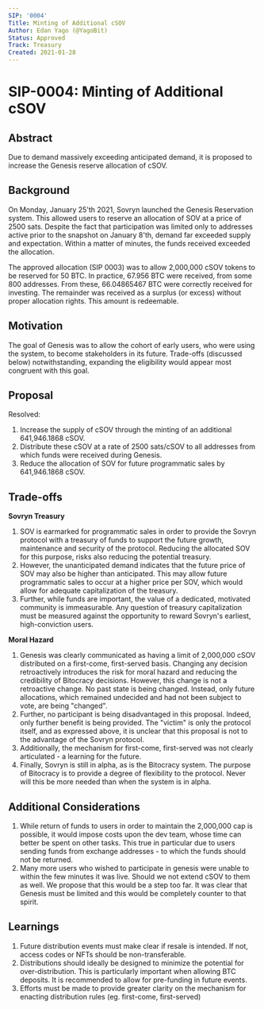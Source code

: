 ```yaml
---
SIP: '0004'
Title: Minting of Additional cSOV
Author: Edan Yago (@YagoBit)
Status: Approved
Track: Treasury
Created: 2021-01-28
---
```


# SIP-0004: Minting of Additional cSOV
 
## Abstract
Due to demand massively exceeding anticipated demand, it is proposed to increase the Genesis reserve allocation of cSOV.

## Background
On Monday, January 25'th 2021, Sovryn launched the Genesis Reservation system. This allowed users to reserve an allocation of SOV at a price of 2500 sats. Despite the fact that participation was limited only to addresses active prior to the snapshot on January 8'th, demand far exceeded supply and expectation. Within a matter of minutes, the funds received exceeded the allocation.
  
The approved allocation (SIP 0003) was to allow 2,000,000 cSOV tokens to be reserved for 50 BTC.
In practice, 67.956 BTC were received, from some 800 addresses. From these, 66.04865467 BTC were correctly received for investing. The remainder was received as a surplus (or excess) without proper allocation rights. This amount is redeemable.

## Motivation
The goal of Genesis was to allow the cohort of early users, who were using the system, to become stakeholders in its future. Trade-offs (discussed below) notwithstanding, expanding the eligibility would appear most congruent with this goal.

## Proposal
Resolved:
1.  Increase the supply of cSOV through the minting of an additional 641,946.1868 cSOV.   
2.  Distribute these cSOV at a rate of 2500 sats/cSOV to all addresses from which funds were received during Genesis.  
3.  Reduce the allocation of SOV for future programmatic sales by 641,946.1868 cSOV.
    
## Trade-offs
**Sovryn Treasury**
1.  SOV is earmarked for programmatic sales in order to provide the Sovryn protocol with a treasury of funds to support the future growth, maintenance and security of the protocol. Reducing the allocated SOV for this purpose, risks also reducing the potential treasury.   
2.  However, the unanticipated demand indicates that the future price of SOV may also be higher than anticipated. This may allow future programmatic sales to occur at a higher price per SOV, which would allow for adequate capitalization of the treasury.    
3.  Further, while funds are important, the value of a dedicated, motivated community is immeasurable. Any question of treasury capitalization must be measured against the opportunity to reward Sovryn's earliest, high-conviction users.

**Moral Hazard**
1.  Genesis was clearly communicated as having a limit of 2,000,000 cSOV distributed on a first-come, first-served basis. Changing any decision retroactively introduces the risk for moral hazard and reducing the credibility of Bitocracy decisions. However, this change is not a retroactive change. No past state is being changed. Instead, only future allocations, which remained undecided and had not been subject to vote, are being "changed".   
2.  Further, no participant is being disadvantaged in this proposal. Indeed, only further benefit is being provided. The "victim" is only the protocol itself, and as expressed above, it is unclear that this proposal is not to the advantage of the Sovryn protocol.  
3.  Additionally, the mechanism for first-come, first-served was not clearly articulated - a learning for the future.   
4.  Finally, Sovryn is still in alpha, as is the Bitocracy system. The purpose of Bitocracy is to provide a degree of flexibility to the protocol. Never will this be more needed than when the system is in alpha.
    

## Additional Considerations
1.  While return of funds to users in order to maintain the 2,000,000 cap is possible, it would impose costs upon the dev team, whose time can better be spent on other tasks. This true in particular due to users sending funds from exchange addresses - to which the funds should not be returned.  
2.  Many more users who wished to participate in genesis were unable to within the few minutes it was live. Should we not extend cSOV to them as well. We propose that this would be a step too far. It was clear that Genesis must be limited and this would be completely counter to that spirit.
    

## Learnings
1.  Future distribution events must make clear if resale is intended. If not, access codes or NFTs should be non-transferable.    
2.  Distributions should ideally be designed to minimize the potential for over-distribution. This is particularly important when allowing BTC deposits. It is recommended to allow for pre-funding in future events.    
3.  Efforts must be made to provide greater clarity on the mechanism for enacting distribution rules (eg. first-come, first-served)
